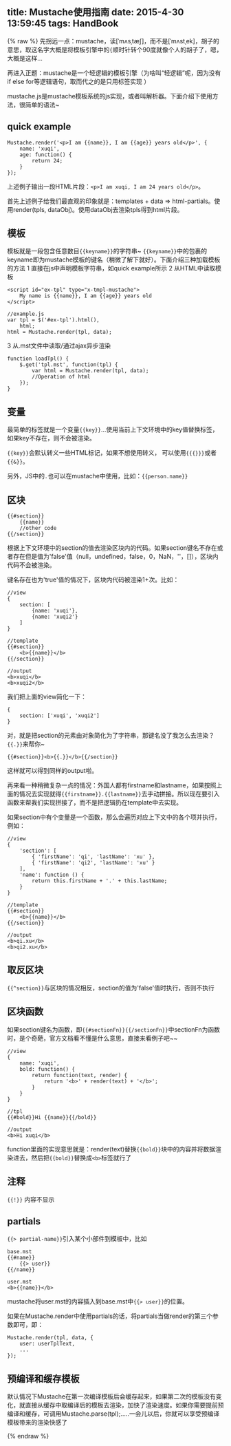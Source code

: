 title: Mustache使用指南
date: 2015-4-30 13:59:45
tags: HandBook
---

{% raw %}
先拐远一点：mustache，读[ˈmʌsˌtæʃ]，而不是[ˈmʌstˌek]，胡子的意思，取这名字大概是将模板引擎中的`{`顺时针转个90度就像个人的胡子了，嗯，大概是这样...

再进入正题：mustache是一个轻逻辑的模板引擎（为啥叫“轻逻辑”呢，因为没有if else for等逻辑语句，取而代之的是只用标签实现 ）

mustache.js是mustache模板系统的js实现，或者叫解析器。下面介绍下使用方法，很简单的语法~

## quick example

    Mustache.render('<p>I am {{name}}, I am {{age}} years old</p>', {
        name: 'xuqi',
        age: function() {
            return 24;
        }
    });
上述例子输出一段HTML片段：`<p>I am xuqi, I am 24 years old</p>`。

首先上述例子给我们最直观的印象就是：templates + data => html-partials。使用render(tpls, dataObj)。使用dataObj去渲染tpls得到html片段。

## 模板
模板就是一段包含任意数目`{{keyname}}`的字符串~
`{{keyname}}`中的包裹的keyname即为mustache模板的键名（稍微了解下就好）。下面介绍三种加载模板的方法
1 直接在js中声明模板字符串，如quick example所示
2 从HTML中读取模板

    <script id="ex-tpl" type="x-tmpl-mustache">
        My name is {{name}}, I am {{age}} years old
    </script>
    
    //example.js
    var tpl = $('#ex-tpl').html(),
        html;
    html = Mustache.render(tpl, data);
3 从.mst文件中读取/通过ajax异步渲染

    function loadTpl() {
        $.get('tpl.mst', function(tpl) {
            var html = Mustache.render(tpl, data);
            //Operation of html
        });
    }

## 变量
最简单的标签就是一个变量`{{key}}`...使用当前上下文环境中的key值替换标签，如果key不存在，则不会被渲染。

`{{key}}`会默认转义一些HTML标记，如果不想使用转义， 可以使用`{{{}}}`或者`{{&}}`。

另外，JS中的`.`也可以在mustache中使用，比如：`{{person.name}}`

## 区块

    {{#section}}
        {{name}}
        //other code
    {{/section}}

根据上下文环境中的section的值去渲染区块内的代码。如果section键名不存在或者存在但是值为'false'值（null，undefined，false，0，NaN，''，[]），区块内代码不会被渲染。

键名存在也为'true'值的情况下，区块内代码被渲染1+次。比如：

    //view
    {
        section: [
            {name: 'xuqi'},
            {name: 'xuqi2'}
        ]
    }
    
    //template
    {{#section}}
        <b>{{name}}</b>
    {{/section}}
    
    //output
    <b>xuqi</b>
    <b>xuqi2</b>

我们把上面的view简化一下：

    {
        section: ['xuqi', 'xuqi2']
    }

对，就是把section的元素由对象简化为了字符串，那键名没了我怎么去渲染？`{{.}}`来帮你~

    {{#section}}<b>{{.}}</b>{{/section}}

这样就可以得到同样的output啦。

再来看一种稍微复杂一点的情况：外国人都有firstname和lastname，如果按照上面的情况去实现就得`{{firstname}}.{{lastname}}`去手动拼接。所以现在要引入函数来帮我们实现拼接了，而不是把逻辑扔在template中去实现。

如果section中有个变量是一个函数，那么会遍历对应上下文中的各个项并执行，例如：

    //view
    {
        'section': [
            { 'firstName': 'qi', 'lastName': 'xu' },
            { 'firstName': 'qi2', 'lastName': 'xu' }
        ],
        'name': function () {
            return this.firstName + '.' + this.lastName;
        }
    }
    
    //template
    {{#section}}
        <b>{{name}}</b>
    {{/section}}
    
    //output
    <b>qi.xu</b>
    <b>qi2.xu</b>

## 取反区块
`{{^section}}`与区块的情况相反，section的值为'false'值时执行，否则不执行

## 区块函数
如果section键名为函数，即`{{#sectionFn}}{{/sectionFn}}`中sectionFn为函数时，是个奇葩，官方文档看不懂是什么意思，直接来看例子吧~~

    //view
    {
        name: 'xuqi',
        bold: function() {
            return function(text, render) {
                return '<b>' + render(text) + '</b>';
            }
        }
    }
    
    //tpl
    {{#bold}}Hi {{name}}{{/bold}}
    
    //output
    <b>Hi xuqi</b>

function里面的实现意思就是：render(text)替换`{{bold}}`块中的内容并将数据渲染进去，然后把`{{bold}}`替换成`<b>`标签就行了
## 注释
`{{!}}` 内容不显示

## partials
`{{> partial-name}}`引入某个小部件到模板中，比如

    base.mst
    {{#name}}
        {{> user}}
    {{/name}}
    
    user.mst
    <b>{{name}}</b>

mustache将user.mst的内容插入到base.mst中`{{> user}}`的位置。

如果在Mustache.render中使用partials的话，将partials当做render的第三个参数即可，即：

    Mustache.render(tpl, data, {
        user: userTplText,
        ...
    });

## 预编译和缓存模板
默认情况下Mustache在第一次编译模板后会缓存起来，如果第二次的模板没有变化，就直接从缓存中取编译后的模板去渲染，加快了渲染速度。如果你需要提前预编译和缓存，可调用Mustache.parse(tpl);.....一会儿以后，你就可以享受预编译模板带来的渲染快感了

{% endraw %}
